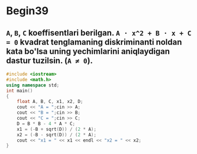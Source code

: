 # Begin39
## `A`, `B`, `C` koeffisentlari berilgan. `A · x^2 + B · x + C = 0` kvadrat tenglamaning diskriminanti noldan kata bo'lsa uning yechimlarini aniqlaydigan dastur tuzilsin. (`A ≠ 0`).
```cpp
#include <iostream>
#include <math.h>
using namespace std;
int main()
{
    float A, B, C, x1, x2, D;
    cout << "A = ";cin >> A;
    cout << "B = ";cin >> B;
    cout << "C = ";cin >> C;
    D = B * B - 4 * A * C;
    x1 = (-B + sqrt(D)) / (2 * A);
    x2 = (-B - sqrt(D)) / (2 * A);
    cout << "x1 = " << x1 << endl << "x2 = " << x2;
}
```
